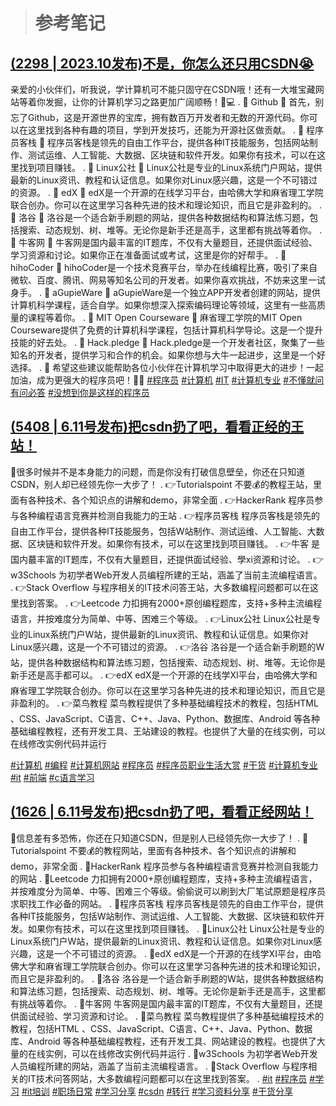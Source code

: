 > # 参考笔记



## [(2298 | 2023.10发布)不是，你怎么还只用CSDN😭](https://www.xiaohongshu.com/explore/652ea891000000001f035314?app_platform=ios&app_version=8.44.1&share_from_user_hidden=true&xsec_source=app_share&type=normal&xsec_token=CBx8RzyrRxAZ6wN3N-0i1uO8e_cO4HvuBRsThS02BGtSU=&author_share=1&xhsshare=WeixinSession&shareRedId=ODlGNzRHSUE2NzUyOTgwNjg6OTlFOUxM&apptime=1721054035&share_id=bc922a194d1048a0844fe7a03f47980a)



亲爱的小伙伴们，听我说，学计算机可不能只固守在CSDN哦！还有一大堆宝藏网站等着你发掘，让你的计算机学习之路更加广阔顺畅！🚀💻
.
🚀 Github 🚀
首先，别忘了Github，这是开源世界的宝库，拥有数百万开发者和无数的开源代码。你可以在这里找到各种有趣的项目，学到开发技巧，还能为开源社区做贡献。
.
🚀 程序员客栈 🚀
程序员客栈是领先的自由工作平台，提供各种IT技能服务，包括网站制作、测试运维、人工智能、大数据、区块链和软件开发。如果你有技术，可以在这里找到项目赚钱。
.
🚀 Linux公社 🚀
Linux公社是专业的Linux系统门户网站，提供最新的Linux资讯、教程和认证信息。如果你对Linux感兴趣，这是一个不可错过的资源。
.
🚀 edX 🚀
edX是一个开源的在线学习平台，由哈佛大学和麻省理工学院联合创办。你可以在这里学习各种先进的技术和理论知识，而且它是非盈利的。
.
🚀 洛谷 🚀
洛谷是一个适合新手刷题的网站，提供各种数据结构和算法练习题，包括搜索、动态规划、树、堆等。无论你是新手还是高手，这里都有挑战等着你。
.
🚀 牛客网 🚀
牛客网是国内最丰富的IT题库，不仅有大量题目，还提供面试经验、学习资源和讨论。如果你正在准备面试或考试，这里是你的好帮手。
.
🚀 hihoCoder 🚀
hihoCoder是一个技术竞赛平台，举办在线编程比赛，吸引了来自微软、百度、腾讯、网易等知名公司的开发者。如果你喜欢挑战，不妨来这里一试身手。
.
🚀 aGupieWare 🚀
aGupieWare是一个独立APP开发者创建的网站，提供计算机科学课程，适合自学。如果你想深入探索编码理论等领域，这里有一些高质量的课程等着你。
.
🚀 MIT Open Courseware 🚀
麻省理工学院的MIT Open Courseware提供了免费的计算机科学课程，包括计算机科学导论。这是一个提升技能的好去处。
.
🚀 Hack.pledge 🚀
Hack.pledge是一个开发者社区，聚集了一些知名的开发者，提供学习和合作的机会。如果你想与大牛一起进步，这里是一个好选择。
.
🌟 希望这些建议能帮助各位小伙伴在计算机学习中取得更大的进步！一起加油，成为更强大的程序员吧！💪💼
[#程序员](https://www.xiaohongshu.com/search_result?keyword=%E7%A8%8B%E5%BA%8F%E5%91%98&type=54&source=web_note_detail_r10) [#计算机](https://www.xiaohongshu.com/search_result?keyword=%E8%AE%A1%E7%AE%97%E6%9C%BA&type=54&source=web_note_detail_r10) [#IT](https://www.xiaohongshu.com/search_result?keyword=IT&type=54&source=web_note_detail_r10) [#计算机专业](https://www.xiaohongshu.com/search_result?keyword=%E8%AE%A1%E7%AE%97%E6%9C%BA%E4%B8%93%E4%B8%9A&type=54&source=web_note_detail_r10) [#不懂就问有问必答](https://www.xiaohongshu.com/search_result?keyword=%E4%B8%8D%E6%87%82%E5%B0%B1%E9%97%AE%E6%9C%89%E9%97%AE%E5%BF%85%E7%AD%94&type=54&source=web_note_detail_r10) [#没想到你是这样的程序员](https://www.xiaohongshu.com/search_result?keyword=%E6%B2%A1%E6%83%B3%E5%88%B0%E4%BD%A0%E6%98%AF%E8%BF%99%E6%A0%B7%E7%9A%84%E7%A8%8B%E5%BA%8F%E5%91%98&type=54&source=web_note_detail_r10)





## [(5408 | 6.11号发布)把csdn扔了吧，看看正经的王站！](https://www.xiaohongshu.com/explore/666826de000000001d017ef5?app_platform=ios&app_version=8.44.1&share_from_user_hidden=true&xsec_source=app_share&type=normal&xsec_token=CBusP_6Da3iY1M1Onf2u0DinS2JKI6NJ0tzUPE44creeI=&author_share=1&xhsshare=WeixinSession&shareRedId=ODlGNzRHSUE2NzUyOTgwNjg6OTlFOUxM&apptime=1721054005&share_id=e596cbbe76d84846bdf6fed1f7c81488)



👩很多时候并不是本身能力的问题，而是你没有打破信息壁垒，你还在只知道CSDN，别人却已经领先你一大步了！
.
👉Tutorialspoint
不要💰的教程王站，里面有各种技术、各个知识点的讲解和demo，非常全面
.
👉HackerRank
程序员参与各种编程语言竞赛并检测自我能力的王站
.
👉程序员客栈
程序员客栈是领先的自由工作平台，提供各种IT技能服务，包括W站制作、测试运维、人工智能、大数据、区块链和软件开发。如果你有技术，可以在这里找到项目赚钱。
.
👉牛客
是国内蕞丰富的IT题库，不仅有大量题目，还提供面试经验、學xi资源和讨论。
.
👉w3Schools
为初学者Web开发人员编程所建的王站，涵盖了当前主流编程语言。
.
👉Stack Overflow
与程序相关的IT技术问答王站，大多数编程问题都可以在这里找到答案。
.
👉Leetcode
力扣拥有2000+原创编程题库，支持+多种主流编程语言，并按难度分为简单、中等、困难三个等级。
.
👉Linux公社
Linux公社是专业的Linux系统门户W站，提供最新的Linux资讯、教程和认证信息。如果你对Linux感兴趣，这是一个不可错过的资源。
.
👉洛谷
洛谷是一个适合新手刷题的W站，提供各种数据结构和算法练习题，包括搜索、动态规划、树、堆等。无论你是新手还是高手都可以。
.
👉edX
edX是一个开源的在线学XI平台，由哈佛大学和麻省理工学院联合创办。你可以在这里学习各种先进的技术和理论知识，而且它是非盈利的。
.
👉菜鸟教程
菜鸟教程提供了多种基础编程技术的教程，包括HTML 、CSS、JavaScript、C语言、C++、Java、Python、数据库、Android 等各种基础编程教程，还有开发工具、王站建设的教程。也提供了大量的在线实例，可以在线修改实例代码并运行

[#计算机](https://www.xiaohongshu.com/search_result?keyword=%E8%AE%A1%E7%AE%97%E6%9C%BA&type=54&source=web_note_detail_r10) [#编程](https://www.xiaohongshu.com/search_result?keyword=%E7%BC%96%E7%A8%8B&type=54&source=web_note_detail_r10) [#计算机网站](https://www.xiaohongshu.com/search_result?keyword=%E8%AE%A1%E7%AE%97%E6%9C%BA%E7%BD%91%E7%AB%99&type=54&source=web_note_detail_r10) [#程序员](https://www.xiaohongshu.com/search_result?keyword=%E7%A8%8B%E5%BA%8F%E5%91%98&type=54&source=web_note_detail_r10) [#程序员职业生活大赏](https://www.xiaohongshu.com/search_result?keyword=%E7%A8%8B%E5%BA%8F%E5%91%98%E8%81%8C%E4%B8%9A%E7%94%9F%E6%B4%BB%E5%A4%A7%E8%B5%8F&type=54&source=web_note_detail_r10) [#干货](https://www.xiaohongshu.com/search_result?keyword=%E5%B9%B2%E8%B4%A7&type=54&source=web_note_detail_r10) [#计算机专业](https://www.xiaohongshu.com/search_result?keyword=%E8%AE%A1%E7%AE%97%E6%9C%BA%E4%B8%93%E4%B8%9A&type=54&source=web_note_detail_r10) [#it](https://www.xiaohongshu.com/search_result?keyword=it&type=54&source=web_note_detail_r10) [#前端](https://www.xiaohongshu.com/search_result?keyword=%E5%89%8D%E7%AB%AF&type=54&source=web_note_detail_r10) [#c语言学习](https://www.xiaohongshu.com/search_result?keyword=c%E8%AF%AD%E8%A8%80%E5%AD%A6%E4%B9%A0&type=54&source=web_note_detail_r10)



## [(1626 | 6.11号发布)把csdn扔了吧，看看正经网站！](https://www.xiaohongshu.com/explore/6667cfeb0000000006006066?app_platform=ios&app_version=8.44.1&share_from_user_hidden=true&xsec_source=app_share&type=normal&xsec_token=CB2_46pKEc_dE0eFyLvw0r0YYU77zi0W6YKhaQa4XXE6Y=&author_share=1&xhsshare=WeixinSession&shareRedId=ODlGNzRHSUE2NzUyOTgwNjg6OTlFOUxM&apptime=1721053949&share_id=8aa453808311418db77e2c637ebc355d)

🍓信息差有多恐怖，你还在只知道CSDN，但是别人已经领先你一大步了！
.
🚥Tutorialspoint
不要💰的教程网站，里面有各种技术、各个知识点的讲解和demo，非常全面
.
🚥HackerRank
程序员参与各种编程语言竞赛并检测自我能力的网站
.
🚥Leetcode
力扣拥有2000+原创编程题库，支持+多种主流编程语言，并按难度分为简单、中等、困难三个等级。偷偷说可以刷到大厂笔试原题是程序员求职找工作必备的网站。
.
🚥程序员客栈
程序员客栈是领先的自由工作平台，提供各种IT技能服务，包括W站制作、测试运维、人工智能、大数据、区块链和软件开发。如果你有技术，可以在这里找到项目赚钱。
.
🚥Linux公社
Linux公社是专业的Linux系统门户W站，提供最新的Linux资讯、教程和认证信息。如果你对Linux感兴趣，这是一个不可错过的资源。
.
🚥edX
edX是一个开源的在线学XI平台，由哈佛大学和麻省理工学院联合创办。你可以在这里学习各种先进的技术和理论知识，而且它是非盈利的。
.
🚥洛谷
洛谷是一个适合新手刷题的W站，提供各种数据结构和算法练习题，包括搜索、动态规划、树、堆等。无论你是新手还是高手，这里都有挑战等着你。
.
🚥牛客网
牛客网是国内最丰富的IT题库，不仅有大量题目，还提供面试经验、学习资源和讨论。
.
🚥菜鸟教程
菜鸟教程提供了多种基础编程技术的教程，包括HTML 、CSS、JavaScript、C语言、C++、Java、Python、数据库、Android 等各种基础编程教程，还有开发工具、网站建设的教程。也提供了大量的在线实例，可以在线修改实例代码并运行
.
🚥w3Schools
为初学者Web开发人员编程所建的网站，涵盖了当前主流编程语言。
.
🚥Stack Overflow
与程序相关的IT技术问答网站，大多数编程问题都可以在这里找到答案。
.
[#it](https://www.xiaohongshu.com/search_result?keyword=it&type=54&source=web_note_detail_r10) [#程序员](https://www.xiaohongshu.com/search_result?keyword=%E7%A8%8B%E5%BA%8F%E5%91%98&type=54&source=web_note_detail_r10) [#学习](https://www.xiaohongshu.com/search_result?keyword=%E5%AD%A6%E4%B9%A0&type=54&source=web_note_detail_r10) [#it培训](https://www.xiaohongshu.com/search_result?keyword=it%E5%9F%B9%E8%AE%AD&type=54&source=web_note_detail_r10) [#职场日常](https://www.xiaohongshu.com/search_result?keyword=%E8%81%8C%E5%9C%BA%E6%97%A5%E5%B8%B8&type=54&source=web_note_detail_r10) [#学习分享](https://www.xiaohongshu.com/search_result?keyword=%E5%AD%A6%E4%B9%A0%E5%88%86%E4%BA%AB&type=54&source=web_note_detail_r10) [#csdn](https://www.xiaohongshu.com/search_result?keyword=csdn&type=54&source=web_note_detail_r10) [#转行](https://www.xiaohongshu.com/search_result?keyword=%E8%BD%AC%E8%A1%8C&type=54&source=web_note_detail_r10) [#学习资料分享](https://www.xiaohongshu.com/search_result?keyword=%E5%AD%A6%E4%B9%A0%E8%B5%84%E6%96%99%E5%88%86%E4%BA%AB&type=54&source=web_note_detail_r10) [#干货分享](https://www.xiaohongshu.com/search_result?keyword=%E5%B9%B2%E8%B4%A7%E5%88%86%E4%BA%AB&type=54&source=web_note_detail_r10)